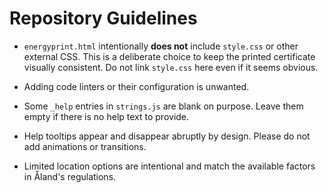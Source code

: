 # Repository Guidelines

- `energyprint.html` intentionally **does not** include `style.css` or other
  external CSS. This is a deliberate choice to keep the printed certificate
  visually consistent. Do not link `style.css` here even if it seems obvious.

- Adding code linters or their configuration is unwanted.

- Some `_help` entries in `strings.js` are blank on purpose. Leave them empty if
  there is no help text to provide.

- Help tooltips appear and disappear abruptly by design. Please do not add
  animations or transitions.
- Limited location options are intentional and match the available factors in Åland's regulations.
